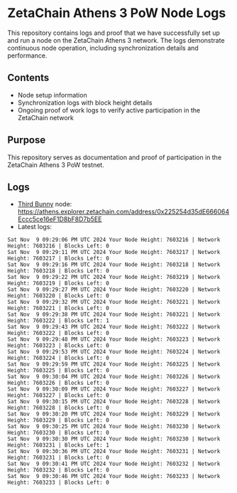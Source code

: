 # ZetaChain Athens 3 PoW Node Logs
This repository contains logs and proof that we have successfully set up and run a node on the ZetaChain Athens 3 network. The logs demonstrate continuous node operation, including synchronization details and performance.

## Contents
- Node setup information
- Synchronization logs with block height details
- Ongoing proof of work logs to verify active participation in the ZetaChain network

## Purpose
This repository serves as documentation and proof of participation in the ZetaChain Athens 3 PoW testnet.

## Logs

- [Third Bunny](https://thirdbunny.xyz/) node: https://athens.explorer.zetachain.com/address/0x225254d35dE666064Eccc5ce16eF1D8bF8D7b5EE
- Latest logs:
```
Sat Nov  9 09:29:06 PM UTC 2024 Your Node Height: 7603216 | Network Height: 7603216 | Blocks Left: 0
Sat Nov  9 09:29:11 PM UTC 2024 Your Node Height: 7603217 | Network Height: 7603217 | Blocks Left: 0
Sat Nov  9 09:29:16 PM UTC 2024 Your Node Height: 7603218 | Network Height: 7603218 | Blocks Left: 0
Sat Nov  9 09:29:22 PM UTC 2024 Your Node Height: 7603219 | Network Height: 7603219 | Blocks Left: 0
Sat Nov  9 09:29:27 PM UTC 2024 Your Node Height: 7603220 | Network Height: 7603220 | Blocks Left: 0
Sat Nov  9 09:29:32 PM UTC 2024 Your Node Height: 7603221 | Network Height: 7603221 | Blocks Left: 0
Sat Nov  9 09:29:38 PM UTC 2024 Your Node Height: 7603221 | Network Height: 7603222 | Blocks Left: 1
Sat Nov  9 09:29:43 PM UTC 2024 Your Node Height: 7603222 | Network Height: 7603222 | Blocks Left: 0
Sat Nov  9 09:29:48 PM UTC 2024 Your Node Height: 7603223 | Network Height: 7603223 | Blocks Left: 0
Sat Nov  9 09:29:53 PM UTC 2024 Your Node Height: 7603224 | Network Height: 7603224 | Blocks Left: 0
Sat Nov  9 09:29:59 PM UTC 2024 Your Node Height: 7603225 | Network Height: 7603225 | Blocks Left: 0
Sat Nov  9 09:30:04 PM UTC 2024 Your Node Height: 7603226 | Network Height: 7603226 | Blocks Left: 0
Sat Nov  9 09:30:09 PM UTC 2024 Your Node Height: 7603227 | Network Height: 7603227 | Blocks Left: 0
Sat Nov  9 09:30:15 PM UTC 2024 Your Node Height: 7603228 | Network Height: 7603228 | Blocks Left: 0
Sat Nov  9 09:30:20 PM UTC 2024 Your Node Height: 7603229 | Network Height: 7603229 | Blocks Left: 0
Sat Nov  9 09:30:25 PM UTC 2024 Your Node Height: 7603230 | Network Height: 7603230 | Blocks Left: 0
Sat Nov  9 09:30:30 PM UTC 2024 Your Node Height: 7603230 | Network Height: 7603231 | Blocks Left: 1
Sat Nov  9 09:30:36 PM UTC 2024 Your Node Height: 7603231 | Network Height: 7603231 | Blocks Left: 0
Sat Nov  9 09:30:41 PM UTC 2024 Your Node Height: 7603232 | Network Height: 7603232 | Blocks Left: 0
Sat Nov  9 09:30:46 PM UTC 2024 Your Node Height: 7603233 | Network Height: 7603233 | Blocks Left: 0
```
